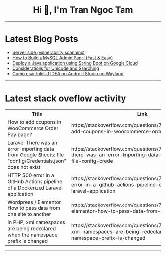 <h1 align="center">Hi 👋, I'm Tran Ngoc Tam</h1>

---

# Latest Blog Posts 
<!-- BLOG-POST-LIST:START -->
- [Server side &lpar;vulnerability scanning&rpar;](https://dev.to/samglish/server-side-vulnerability-scanning-1hf9)
- [How to Build a MySQL Admin Panel &lpar;Fast &amp; Easy&rpar;](https://dev.to/domfive/how-to-build-a-mysql-admin-panel-fast-easy-1ch7)
- [Deploy a Java application using Spring Boot on Google Cloud](https://dev.to/marioflores7/deploy-a-java-application-using-spring-boot-on-google-cloud-4mik)
- [Considerations for Unicode and Searching](https://dev.to/mdchaney/considerations-for-unicode-and-searching-jo4)
- [Como usar IntelliJ IDEA ou Android Studio no Wayland](https://dev.to/danroxha/como-usar-intellij-idea-ou-android-studio-no-wayland-27ga)
<!-- BLOG-POST-LIST:END -->

---

# Latest stack oveflow activity
<table>
  <tr><th>Title</th><th>Link</th></tr>
  <!-- STACKOVERFLOW:START --><tr><td>How to add coupons in WooCommerce Order Pay page?</td><td>https://stackoverflow.com/questions/78709134/how-to-add-coupons-in-woocommerce-order-pay-page</td></tr><tr><td>Laravel There was an error importing data from Google Sheets: file &quot;config/Credentials.json&quot; does not exist</td><td>https://stackoverflow.com/questions/78709098/laravel-there-was-an-error-importing-data-from-google-sheets-file-config-crede</td></tr><tr><td>HTTP 500 error in a GitHub Actions pipeline of a Dockerized Laravel application</td><td>https://stackoverflow.com/questions/78708989/http-500-error-in-a-github-actions-pipeline-of-a-dockerized-laravel-application</td></tr><tr><td>Wordpress / Elementor How to pass data from one site to another</td><td>https://stackoverflow.com/questions/78708774/wordpress-elementor-how-to-pass-data-from-one-site-to-another</td></tr><tr><td>In PHP, xml namespaces are being redeclared when the namespace prefix is changed</td><td>https://stackoverflow.com/questions/78708744/in-php-xml-namespaces-are-being-redeclared-when-the-namespace-prefix-is-changed</td></tr><!-- STACKOVERFLOW:END -->
</table>

---


